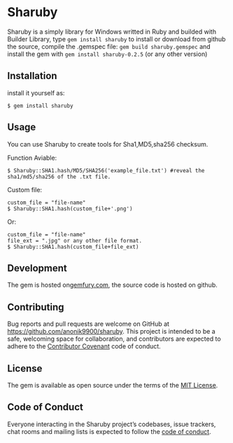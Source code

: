 # Sharuby

Sharuby is a simply library for Windows writted in Ruby and builded with Builder Library, type `gem install sharuby` to install or download from github the source, compile the .gemspec file: `gem build sharuby.gemspec` and install the gem with `gem install sharuby-0.2.5` (or any other version)

## Installation


install it yourself as:

    $ gem install sharuby

## Usage

You can use Sharuby to create tools for Sha1,MD5,sha256 checksum.

Function Aviable:

    $ Sharuby::SHA1.hash/MD5/SHA256('example_file.txt') #reveal the sha1/md5/sha256 of the .txt file.

Custom file:

    custom_file = "file-name"
    $ Sharuby::SHA1.hash(custom_file+'.png')

Or:
    
    custom_file = "file-name"
    file_ext = ".jpg" or any other file format.
    $ Sharuby::SHA1.hash(custom_file+file_ext)

## Development

 The gem is hosted on[gemfury.com](https://gemfury.com), the source code is hosted on github.

## Contributing

Bug reports and pull requests are welcome on GitHub at https://github.com/anonik9900/sharuby. This project is intended to be a safe, welcoming space for collaboration, and contributors are expected to adhere to the [Contributor Covenant](http://contributor-covenant.org) code of conduct.

## License

The gem is available as open source under the terms of the [MIT License](https://opensource.org/licenses/MIT).

## Code of Conduct

Everyone interacting in the Sharuby project’s codebases, issue trackers, chat rooms and mailing lists is expected to follow the [code of conduct](https://github.com/[USERNAME]/sharuby/blob/master/CODE_OF_CONDUCT.md).
